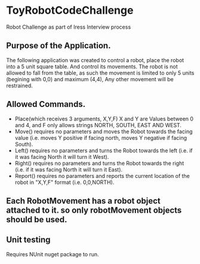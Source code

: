 # ToyRobotCodeChallenge
Robot Challenge as part of Iress Interview process

## Purpose of the Application.

The following application was created to control a robot, place the robot into a 5 unit square table. And control its movements.
The robot is not allowed to fall from the table, as such the movement is limited to only 5 units (begining with 0,0) and maximum (4,4), Any other movement will be restrained.


## Allowed Commands.

- Place(which receives 3 arguments, X,Y,F) X and Y are Values between 0 and 4, and F only allows strings NORTH, SOUTH, EAST AND WEST.
- Move() requires no parameters and moves the Robot towards the facing value (i.e. moves Y positive if facing north, moves Y negative if facing South).
- Left() requires no parameters and turns the Robot towards the left (i.e. if it was facing North it will turn it West).
- Right() requires no parameters and turns the Robot towards the right (i.e. if it was facing North it will turn it East).
- Report() requires no parameters and reports the current location of the robot in "X,Y,F" format (i.e. 0,0,NORTH).


## Each RobotMovement has a robot object attached to it. so only robotMovement objects should be used.

## Unit testing

Requires NUnit nuget package to run.
